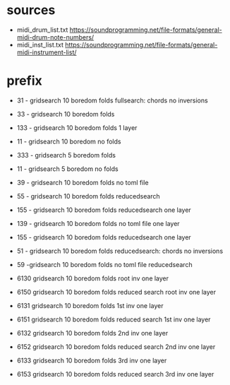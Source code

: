 # sources
- midi_drum_list.txt https://soundprogramming.net/file-formats/general-midi-drum-note-numbers/
- midi_inst_list.txt https://soundprogramming.net/file-formats/general-midi-instrument-list/

# prefix 
- 31 - gridsearch 10 boredom folds fullsearch: chords no inversions
- 33 - gridsearch 10 boredom folds
- 133 - gridsearch 10 boredom folds 1 layer
- 11 - gridsearch 10 boredom no folds
- 333 - gridsearch 5 boredom folds
- 11 - gridsearch 5 boredom no folds
- 39 - gridsearch 10 boredom folds no toml file
- 55 - gridsearch 10 boredom folds reducedsearch
- 155 - gridsearch 10 boredom folds reducedsearch one layer
- 139 - gridsearch 10 boredom folds no toml file one layer
- 155 - gridsearch 10 boredom folds reducedsearch one layer

- 51 - gridsearch 10 boredom folds reducedsearch: chords no inversions
- 59 -gridsearch 10 boredom folds no toml file reducedsearch

- 6130 gridsearch 10 boredom folds  root inv one layer
- 6150 gridsearch 10 boredom folds reduced search root inv one layer
- 6131 gridsearch 10 boredom folds  1st inv one layer
- 6151 gridsearch 10 boredom folds reduced search 1st inv one layer
- 6132 gridsearch 10 boredom folds  2nd inv one layer
- 6152 gridsearch 10 boredom folds reduced search 2nd inv one layer
- 6133 gridsearch 10 boredom folds  3rd inv one layer
- 6153 gridsearch 10 boredom folds reduced search 3rd inv one layer
